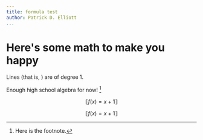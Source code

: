 ```yaml
---
title: formula test
author: Patrick D. Elliott
...
```


# Here's some math to make you happy

Lines (that is, ) are of degree 1.

Enough high school algebra for now! [^longnote]

[^longnote]: Here is the footnote.


$$\llbracket f(x) = x + 1 \rrbracket$$


$$\llbracket f(x) = x + 1 \rrbracket$$
